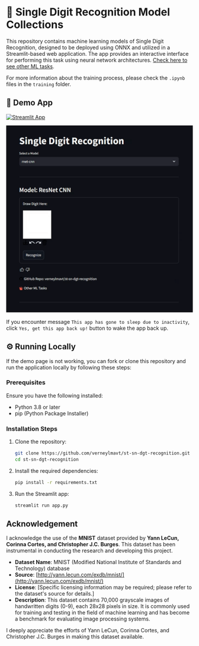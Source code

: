 # 🔢 Single Digit Recognition Model Collections

This repository contains machine learning models of Single Digit Recognition, designed to be deployed using ONNX and utilized in a Streamlit-based web application. The app provides an interactive interface for performing this task using neural network architectures. [Check here to see other ML tasks](https://github.com/verneylmavt/ml-model).

For more information about the training process, please check the `.ipynb` files in the `training` folder.

## 🎈 Demo App

[![Streamlit App](https://static.streamlit.io/badges/streamlit_badge_black_white.svg)](https://verneylogyt-sn-dgt-recognition.streamlit.app/)

![Demo GIF](https://github.com/verneylmavt/st-sn-dgt-recognition/blob/main/assets/demo.gif)

If you encounter message `This app has gone to sleep due to inactivity`, click `Yes, get this app back up!` button to wake the app back up.

<!-- [https://verneylogyt.streamlit.app/](https://verneylogyt.streamlit.app/) -->

## ⚙️ Running Locally

If the demo page is not working, you can fork or clone this repository and run the application locally by following these steps:

### Prerequisites

Ensure you have the following installed:

- Python 3.8 or later
- pip (Python Package Installer)

### Installation Steps

1. Clone the repository:

   ```bash
   git clone https://github.com/verneylmavt/st-sn-dgt-recognition.git
   cd st-sn-dgt-recognition
   ```

2. Install the required dependencies:

   ```bash
   pip install -r requirements.txt
   ```

3. Run the Streamlit app:
   ```bash
   streamlit run app.py
   ```

## Acknowledgement

I acknowledge the use of the **MNIST** dataset provided by **Yann LeCun, Corinna Cortes, and Christopher J.C. Burges**. This dataset has been instrumental in conducting the research and developing this project.

- **Dataset Name**: MNIST (Modified National Institute of Standards and Technology) database
- **Source**: [http://yann.lecun.com/exdb/mnist/](http://yann.lecun.com/exdb/mnist/)
- **License**: [Specific licensing information may be required; please refer to the dataset's source for details.]
- **Description**: This dataset contains 70,000 grayscale images of handwritten digits (0-9), each 28x28 pixels in size. It is commonly used for training and testing in the field of machine learning and has become a benchmark for evaluating image processing systems.

I deeply appreciate the efforts of Yann LeCun, Corinna Cortes, and Christopher J.C. Burges in making this dataset available.
